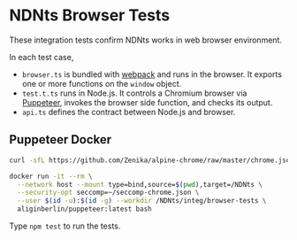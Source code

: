 # NDNts Browser Tests

These integration tests confirm NDNts works in web browser environment.

In each test case,

* `browser.ts` is bundled with [webpack](https://webpack.js.org/) and runs in the browser. It exports one or more functions on the `window` object.
* `test.t.ts` runs in Node.js. It controls a Chromium browser via [Puppeteer](https://pptr.dev/), invokes the browser side function, and checks its output.
* `api.ts` defines the contract between Node.js and browser.

## Puppeteer Docker

```bash
curl -sfL https://github.com/Zenika/alpine-chrome/raw/master/chrome.json > ~/seccomp-chrome.json

docker run -it --rm \
  --network host --mount type=bind,source=$(pwd),target=/NDNts \
  --security-opt seccomp=~/seccomp-chrome.json \
  --user $(id -u):$(id -g) --workdir /NDNts/integ/browser-tests \
  aliginberlin/puppeteer:latest bash
```

Type `npm test` to run the tests.
